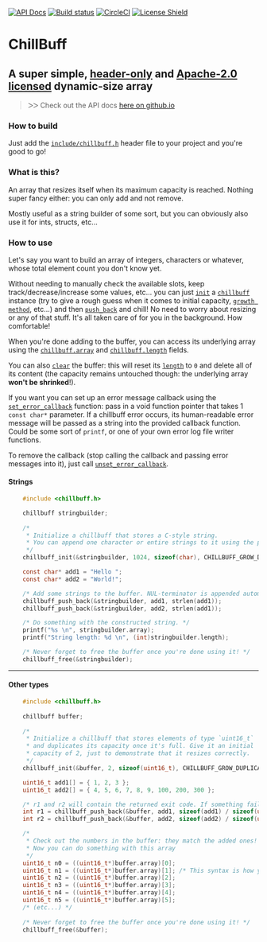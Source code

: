 [![API Docs](https://img.shields.io/badge/api-docs-informational.svg)](https://glitchedpolygons.github.io/chillbuff/chillbuff_8h.html)
[![Build status](https://ci.appveyor.com/api/projects/status/hru1ndvsobkay374/branch/master?svg=true)](https://ci.appveyor.com/project/GlitchedPolygons/chillbuff/branch/master)
[![CircleCI](https://circleci.com/gh/GlitchedPolygons/chillbuff.svg?style=shield)](https://circleci.com/gh/GlitchedPolygons/chillbuff)
[![License Shield](https://img.shields.io/badge/license-Apache--2.0-orange)](https://github.com/GlitchedPolygons/chillbuff/blob/master/LICENSE)

# ChillBuff
## A super simple, [header-](https://github.com/GlitchedPolygons/chillbuff/blob/master/include/chillbuff.h)[only](https://en.wikipedia.org/wiki/Header-only) and [Apache-2.0 licensed](https://github.com/GlitchedPolygons/chillbuff/blob/master/LICENSE) dynamic-size array

> ᐳᐳ  Check out the API docs [here on github.io](https://glitchedpolygons.github.io/chillbuff/chillbuff_8h.html)

### How to build

Just add the [`include/chillbuff.h`](https://github.com/GlitchedPolygons/chillbuff/blob/master/include/chillbuff.h) header file to your project and you're good to go!

### What is this?

An array that resizes itself when its maximum capacity is reached. Nothing super fancy either: you can only add and not remove. 

Mostly useful as a string builder of some sort, but you can obviously also use it for ints, structs, etc...

### How to use

Let's say you want to build an array of integers, characters or whatever, whose total element count you don't know yet. 
 
Without needing to manually check the available slots, keep track/decrease/increase some values, etc... you can just [`init`](https://glitchedpolygons.github.io/chillbuff/chillbuff_8h.html#a844e0218ca5032f0daa183b7d54ab7ef) a [`chillbuff`](https://glitchedpolygons.github.io/chillbuff/structchillbuff.html) instance (try to give a rough guess when it comes to initial capacity, [`growth method`](https://glitchedpolygons.github.io/chillbuff/chillbuff_8h.html#a97927f423ae597adaf00d6636d953c4d), etc...) and then [`push_back`](https://glitchedpolygons.github.io/chillbuff/chillbuff_8h.html#ace76acc79c303bbe52210d6ba7765b43) and chill! No need to worry about resizing or any of that stuff. It's all taken care of for you in the background. How comfortable!

When you're done adding to the buffer, you can access its underlying array using the [`chillbuff.array`](https://glitchedpolygons.github.io/chillbuff/structchillbuff.html#ac8c010be0c6998052548372f7d33e614) and [`chillbuff.length`](https://glitchedpolygons.github.io/chillbuff/structchillbuff.html#a8920604755c2669c46a9c28d42c19b4a) fields.
 
You can also [`clear`](https://glitchedpolygons.github.io/chillbuff/chillbuff_8h.html#a8882aaee3d6540ba9c87e520ce3eb1fc) the buffer: this will reset its [`length`](https://glitchedpolygons.github.io/chillbuff/structchillbuff.html#a8920604755c2669c46a9c28d42c19b4a) to `0` and delete all of its content (the capacity remains untouched though: the underlying array **won't be shrinked**!).

If you want you can set up an error message callback using the [`set_error_callback`](https://glitchedpolygons.github.io/chillbuff/chillbuff_8h.html#a97a3a7a54756cdd4ecf7357e3f30412f) function: pass in a void function pointer that takes 1 `const char*` parameter. If a chillbuff error occurs, its human-readable error message will be passed as a string into the provided callback function. Could be some sort of `printf`, or one of your own error log file writer functions. 

To remove the callback (stop calling the callback and passing error messages into it), just call [`unset_error_callback`](https://glitchedpolygons.github.io/chillbuff/chillbuff_8h.html#ac6713a05d7aaf6afb19bf254a9159408).

#### Strings

```C
    #include <chillbuff.h>

    chillbuff stringbuilder;
    
    /* 
     * Initialize a chillbuff that stores a C-style string. 
     * You can append one character or entire strings to it using the push_back function!
     */
    chillbuff_init(&stringbuilder, 1024, sizeof(char), CHILLBUFF_GROW_DUPLICATIVE);

    const char* add1 = "Hello ";
    const char* add2 = "World!";

    /* Add some strings to the buffer. NUL-terminator is appended automatically. */
    chillbuff_push_back(&stringbuilder, add1, strlen(add1));
    chillbuff_push_back(&stringbuilder, add2, strlen(add1));

    /* Do something with the constructed string. */
    printf("%s \n", stringbuilder.array);
    printf("String length: %d \n", (int)stringbuilder.length);

    /* Never forget to free the buffer once you're done using it! */
    chillbuff_free(&stringbuilder);
```
 
---

#### Other types

```C
    #include <chillbuff.h>
    
    chillbuff buffer;
    
    /* 
     * Initialize a chillbuff that stores elements of type `uint16_t` 
     * and duplicates its capacity once it's full. Give it an initial 
     * capacity of 2, just to demonstrate that it resizes correctly.
     */
    chillbuff_init(&buffer, 2, sizeof(uint16_t), CHILLBUFF_GROW_DUPLICATIVE);

    uint16_t add1[] = { 1, 2, 3 };
    uint16_t add2[] = { 4, 5, 6, 7, 8, 9, 100, 200, 300 };

    /* r1 and r2 will contain the returned exit code. If something fails, that is >0 */
    int r1 = chillbuff_push_back(&buffer, add1, sizeof(add1) / sizeof(uint16_t));
    int r2 = chillbuff_push_back(&buffer, add2, sizeof(add2) / sizeof(uint16_t));

    /* 
     * Check out the numbers in the buffer: they match the added ones! 
     * Now you can do something with this array 
     */
    uint16_t n0 = ((uint16_t*)buffer.array)[0];
    uint16_t n1 = ((uint16_t*)buffer.array)[1]; /* This syntax is how you need to dereference/access the array. */
    uint16_t n2 = ((uint16_t*)buffer.array)[2];
    uint16_t n3 = ((uint16_t*)buffer.array)[3];
    uint16_t n4 = ((uint16_t*)buffer.array)[4];
    uint16_t n5 = ((uint16_t*)buffer.array)[5];
    /* (etc...) */
    
    /* Never forget to free the buffer once you're done using it! */
    chillbuff_free(&buffer);
```
